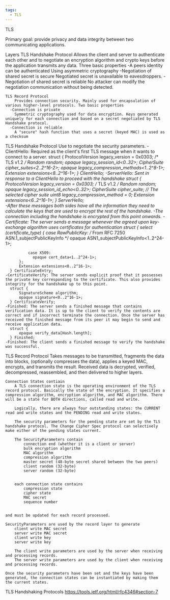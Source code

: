 ```yaml
---
tags:
  - TLS
---
```


TLS

Primary goal: provide privacy and data integrity between two communicating applications.

Layers 
	TLS Handshake Protocol 
		Allows the client and server to authenticate each other and to negotiate an encryption algorithm and crypto keys before the application transmits any data. Three basic properties
      -A peers identity can be authenticated 
        Using asymmetric cryptography
      -Negotiation of shared secret is secure 
        Negotiated secret is unavailable to eavesdroppers.
      -Negotiation of shared secret is reliable 
        No attacker can modify the negotiation communication without being detected.
			
	TLS Record Protocol 
		Provides connection security. Mainly used for encapsulation of various higher-level protocols. Two basic properties
      -Connection is private 
        Symmetric cryptography used for data encryption. Keys generated uniquely for each connection and based on a secret negotiated by TLS Handshake protocol.
      -Connection is reliable 
        A "secure" hash function that uses a secret (keyed MAC) is used as a checksum 

TLS Handshake Protocol
  Use to negotiate the security parameters. 
    -ClientHello: Required as the client's first TLS message when it wants to connect to a server. 
      struct {
          ProtocolVersion legacy_version = 0x0303;    /* TLS v1.2 */
          Random random;
          opaque legacy_session_id<0..32>;
          CipherSuite cipher_suites<2..2^16-2>;
          opaque legacy_compression_methods<1..2^8-1>;
          Extension extensions<8..2^16-1>;
      } ClientHello;
    -ServerHello: Sent in response to a ClientHello to proceed with the handshake
      struct {
          ProtocolVersion legacy_version = 0x0303;    /* TLS v1.2 */
          Random random;
          opaque legacy_session_id_echo<0..32>;
          CipherSuite cipher_suite; // The selected cipher suite
          uint8 legacy_compression_method = 0;
          Extension extensions<6..2^16-1>;
      } ServerHello;    
    -After these messages both sides have all the information they need to calculate the keys that are used to encrypt the rest of the handshake.
    -The connection including the handshake is encrypted from this point onwards.
    -Certificate: The server sends a message whenever the agreed upon key-exchange algorithm uses certificates for authentication
      struct {
          select (certificate_type) {
              case RawPublicKey:
                /* From RFC 7250 ASN.1_subjectPublicKeyInfo */
                opaque ASN1_subjectPublicKeyInfo<1..2^24-1>;

              case X509:
                opaque cert_data<1..2^24-1>;
          };
          Extension extensions<0..2^16-1>;
      } CertificateEntry;    
    -CertificateVerify: The server sends explicit proof that it possesses the private key corresponding to the certificate. This also provides integrity for the handshake up to this point.
      struct {
          SignatureScheme algorithm;
          opaque signature<0..2^16-1>;
      } CertificateVerify; 
    -Finished: The server sends a finished message that contains verification data. It is up to the client to verify the contents are correct and if incorrect terminate the connection. Once the server has received the finished message from its peer it may begin to send and receive application data.
      struct {
          opaque verify_data[Hash.length];
      } Finished;
    -Finished: The client sends a finished message to verify the handshake was successful. 

TLS Record Protocol 
	Takes messages to be transmitted, fragments the data into blocks, (optionally compresses the data), applies a keyed MAC, encrypts, and transmits the result. Received data is decrypted, verified, decompressed, reassembled, and then delivered to higher layers.
	
	Connection States contiain 
		A TLS connection state is the operating environment of the TLS record protocol. Basically the state of the encryption. It specifies a compression algorithm, encryption algorithm, and MAC algorithm. There will be a state for BOTH directions, called read and write. 
		
		Logically, there are always four outstanding states: the CURRENT read and write states and the PENDING read and write states. 
		
		The security parameters for the pending state are set by the TLS handshake protocol. The Change Cipher Spec protocol can selectively make either of the pending states current.
		
		The SecurityParameters contain 
			connection end (whether it is a client or server)
			bulk encryption algorithm
			MAC algorithm
			compression algorithm
			master secret (48-byte secret shared between the two peers)
			client random (32-byte)
			server random (32-byte)
		
		
		each connection state contains 
			compression state
			cipher state 
			MAC secret
			sequence number
		
	
	and must be updated for each record processed. 
	
	SecurityParameters are used by the record layer to generate 
		client write MAC secret
		server write MAC secret
		client write key
		server write key
		
		The client write parameters are used by the server when receiving and processing records.
		The server write parameters are used by the client when receiving and processing records.
	
	Once the security parameters have been set and the keys have been generated, the connection states can be instantiated by making them the current states.


TLS Handshaking Protocols 
	https://tools.ietf.org/html/rfc4346#section-7
